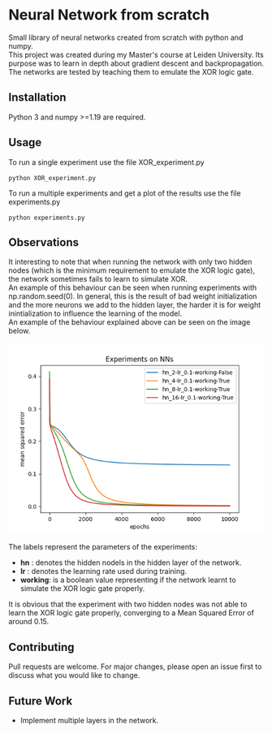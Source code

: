 # Neural Network from scratch
Small library of neural networks created from scratch with python and numpy. <br/>
This project was created during my Master's course at Leiden University. Its purpose was to learn in depth about gradient descent and backpropagation. <br/>
The networks are tested by teaching them to emulate the XOR logic gate.

## Installation
Python 3 and numpy >=1.19 are required.

## Usage
To run a single experiment use the file XOR_experiment.py
``` 
python XOR_experiment.py
```

To run a multiple experiments and get a plot of the results use the file experiments.py
``` 
python experiments.py
```

## Observations
It interesting to note that when running the network with only two hidden nodes (which is the minimum requirement to emulate the XOR logic gate), the network sometimes fails to learn to simulate XOR. <br/>
An example of this behaviour can be seen when running experiments with np.random.seed(0). In general, this is the result of bad weight initialization and the more neurons we add to the hidden layer, the harder it is for weight inintialization to influence the learning of the model.<br/>
An example of the behaviour explained above can be seen on the image below.

![Screenshot](results/losses.png)

The labels represent the parameters of the experiments:<br/>
<ul>
  <li><b>hn</b> : denotes the hidden nodels in the hidden layer of the network.</li>
  <li><b>lr</b> : denotes the learning rate used during training. </li>
  <li><b>working</b>: is a boolean value representing if the network learnt to simulate the XOR logic gate properly.</li>
</ul>

It is obvious that the experiment with two hidden nodes was not able to learn the XOR logic gate properly, converging to a  Mean Squared Error of around 0.15.


## Contributing
Pull requests are welcome. For major changes, please open an issue first to discuss what you would like to change.

## Future Work
- Implement multiple layers in the network.
